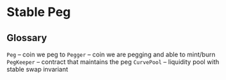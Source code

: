 # Stable Peg


## Glossary
`Peg` – coin we peg to
`Pegger` – coin we are pegging and able to mint/burn
`PegKeeper` – contract that maintains the peg
`CurvePool` – liquidity pool with stable swap invariant
